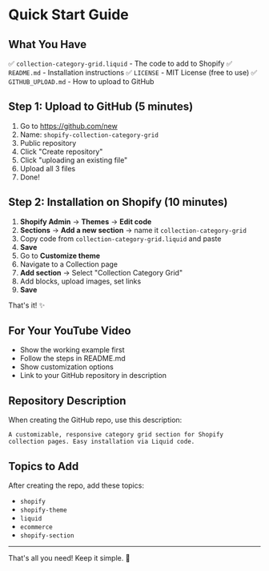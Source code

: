 # Quick Start Guide

## What You Have

✅ `collection-category-grid.liquid` - The code to add to Shopify
✅ `README.md` - Installation instructions
✅ `LICENSE` - MIT License (free to use)
✅ `GITHUB_UPLOAD.md` - How to upload to GitHub

## Step 1: Upload to GitHub (5 minutes)

1. Go to https://github.com/new
2. Name: `shopify-collection-category-grid`
3. Public repository
4. Click "Create repository"
5. Click "uploading an existing file"
6. Upload all 3 files
7. Done!

## Step 2: Installation on Shopify (10 minutes)

1. **Shopify Admin** → **Themes** → **Edit code**
2. **Sections** → **Add a new section** → name it `collection-category-grid`
3. Copy code from `collection-category-grid.liquid` and paste
4. **Save**
5. Go to **Customize theme**
6. Navigate to a Collection page
7. **Add section** → Select "Collection Category Grid"
8. Add blocks, upload images, set links
9. **Save**

That's it! ✨

## For Your YouTube Video

- Show the working example first
- Follow the steps in README.md
- Show customization options
- Link to your GitHub repository in description

## Repository Description

When creating the GitHub repo, use this description:
```
A customizable, responsive category grid section for Shopify collection pages. Easy installation via Liquid code.
```

## Topics to Add

After creating the repo, add these topics:
- `shopify`
- `shopify-theme`
- `liquid`
- `ecommerce`
- `shopify-section`

---

That's all you need! Keep it simple. 🚀
